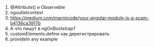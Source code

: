 1. @Attribute() и Observeble
2. ngoutletcontext
3. https://medium.com/marmicode/your-angular-module-is-a-scam-b4136ca3917b
4. А что пишут в ngOnBootstrap?
5. customElements.define как дерегистрировать
6. provideIn any example